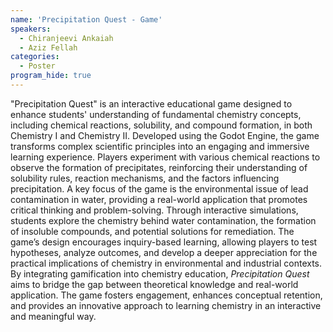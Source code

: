 ```yaml
---
name: 'Precipitation Quest - Game'
speakers:
  - Chiranjeevi Ankaiah
  - Aziz Fellah
categories:
  - Poster
program_hide: true
---
```


"Precipitation Quest" is an interactive educational game designed to enhance students' understanding of fundamental chemistry concepts, including chemical reactions, solubility, and compound formation, in both Chemistry I and Chemistry II. Developed using the Godot Engine, the game transforms complex scientific principles into an engaging and immersive learning experience. Players experiment with various chemical reactions to observe the formation of precipitates, reinforcing their understanding of solubility rules, reaction mechanisms, and the factors influencing precipitation.   A key focus of the game is the environmental issue of lead contamination in water, providing a real-world application that promotes critical thinking and problem-solving. Through interactive simulations, students explore the chemistry behind water contamination, the formation of insoluble compounds, and potential solutions for remediation. The game’s design encourages inquiry-based learning, allowing players to test hypotheses, analyze outcomes, and develop a deeper appreciation for the practical implications of chemistry in environmental and industrial contexts.   By integrating gamification into chemistry education, *Precipitation Quest* aims to bridge the gap between theoretical knowledge and real-world application. The game fosters engagement, enhances conceptual retention, and provides an innovative approach to learning chemistry in an interactive and meaningful way.